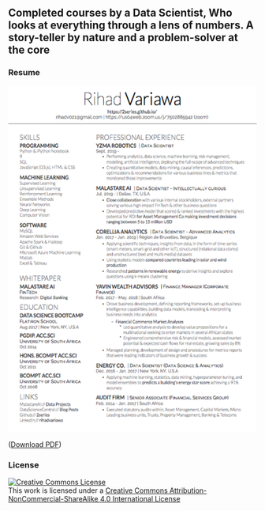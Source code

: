 ## Completed courses by a Data Scientist, Who looks at everything through a lens of numbers. A story-teller by nature and a problem-solver at the core

### Resume
<img src="./image_gallery/RV_resume.png" align="" title="RIHAD VARIAWA, Data Scientist - Who has fun LEARNING, EXPLORING & GROWING" width="550" height="700">

([Download PDF](image_gallery/Rihad_Variawa_resume.pdf))

### License
<a rel="license" href="http://creativecommons.org/licenses/by-nc-sa/4.0/"><img alt="Creative Commons License" style="border-width:0" src="https://i.creativecommons.org/l/by-nc-sa/4.0/88x31.png" /></a><br />This work is licensed under a <a rel="license" href="http://creativecommons.org/licenses/by-nc-sa/4.0/">Creative Commons Attribution-NonCommercial-ShareAlike 4.0 International License</a>
